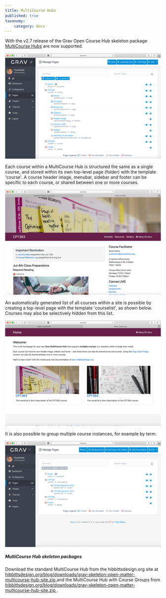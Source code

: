 ```yaml
---
title: MultiCourse Hubs
published: true
taxonomy:
    category: docs
---
```


With the v2.7 release of the Grav Open Course Hub skeleton package [MultiCourse Hubs](https://demo.hibbittsdesign.org/grav-skeleton-open-matter-multi-course-hub-site/) are now supported.

![Multiple courses within a single Grav install](admin-panel-multiple-courses.png)  

Each course within a MultiCourse Hub is structured the same as a single course, and stored within its own top-level page (folder) with the template 'course'. A course header image, menubar, sidebar and footer can be specific to each course, or shared between one or more courses.

![Single course site view](cpt-363-home-page.png)  

An automatically generated list of all courses within a site is possible by creating a top-level page with the template 'courselist', as shown below. Courses may also be selectively hidden from this list.

![Automatically created course list](course-list-page.png)

It is also possible to group multiple course instances, for example by term.

![Multiple grouped courses within a single Grav install](admin-panel-multiple-grouped-courses.png)  

##### MultiCourse Hub skeleton packages
Download the standard MultiCourse Hub from the hibbittsdesign.org site at [hibbittsdesign.org/blog/downloads/grav-skeleton-open-matter-multicourse-hub-site.zip
](http://hibbittsdesign.org/blog/downloads/grav-skeleton-open-matter-multicourse-hub-site.zip
) and the MultiCourse Hub with Course Groups from [hibbittsdesign.org/blog/downloads/grav-skeleton-open-matter-multicourse-hub-site.zip
](http://hibbittsdesign.org/blog/downloads/grav-skeleton-open-matter-multicoursegroups-hub-site.zip
).
